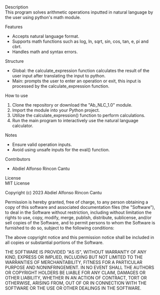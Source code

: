 Description  
This program solves arithmetic operations inputted in natural language by the user using python's math module.

Features  
- Accepts natural language format.
- Supports math functions such as log, ln, sqrt, sin, cos, tan, e, pi and cbrt.
- Handles math and syntax errors.

Structure  
- Global: the calculate_expression function calculates the result of the user input after translating the input to python.
- Main: prompts the user to enter an operation or exit, this input is processed by the calculate_expression function.

How to use  
1. Clone the repository or download the "Ab_NLC_1.0" module.
2. Import the module into your Python project.
3. Utilize the calculate_expression() function to perform calculations.
4. Run the main program to interactively use the natural language calculator.

Notes  
- Ensure valid operation inputs.
- Avoid using unsafe inputs for the eval() function.

Contributors  
- Abdiel Alfonso Rincon Cantu

License  
MIT License

Copyright (c) 2023 Abdiel Alfonso Rincon Cantu

Permission is hereby granted, free of charge, to any person obtaining a copy
of this software and associated documentation files (the "Software"), to deal
in the Software without restriction, including without limitation the rights
to use, copy, modify, merge, publish, distribute, sublicense, and/or sell
copies of the Software, and to permit persons to whom the Software is
furnished to do so, subject to the following conditions:

The above copyright notice and this permission notice shall be included in all
copies or substantial portions of the Software.

THE SOFTWARE IS PROVIDED "AS IS", WITHOUT WARRANTY OF ANY KIND, EXPRESS OR
IMPLIED, INCLUDING BUT NOT LIMITED TO THE WARRANTIES OF MERCHANTABILITY,
FITNESS FOR A PARTICULAR PURPOSE AND NONINFRINGEMENT. IN NO EVENT SHALL THE
AUTHORS OR COPYRIGHT HOLDERS BE LIABLE FOR ANY CLAIM, DAMAGES OR OTHER
LIABILITY, WHETHER IN AN ACTION OF CONTRACT, TORT OR OTHERWISE, ARISING FROM,
OUT OF OR IN CONNECTION WITH THE SOFTWARE OR THE USE OR OTHER DEALINGS IN THE
SOFTWARE.
